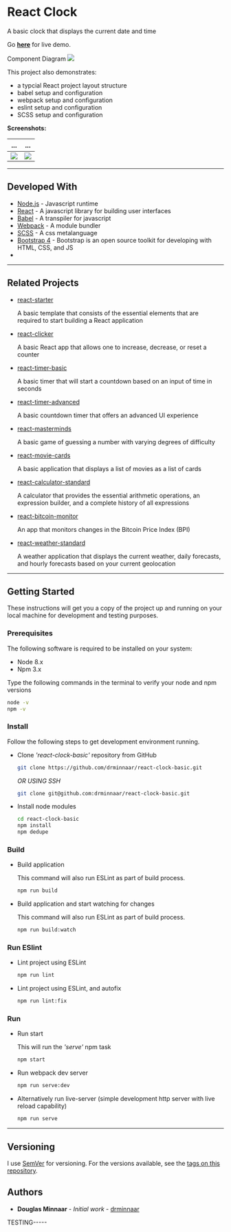 # React Clock

A basic clock that displays the current date and time

Go **[here](http://react-clock-basic.drminnaar.me/)** for live demo.

Component Diagram
![](https://user-images.githubusercontent.com/33935506/34461456-35fcbde6-ee33-11e7-908e-bc7c74b8bbd2.png)

This project also demonstrates:

* a typcial React project layout structure
* babel setup and configuration
* webpack setup and configuration
* eslint setup and configuration
* SCSS setup and configuration

**Screenshots:**

... | ...
--- | ---
![](https://user-images.githubusercontent.com/33935506/33753477-2fa5b182-dbf0-11e7-8608-c69a8739b09e.PNG) | ![](https://user-images.githubusercontent.com/33935506/33753478-2fd901ae-dbf0-11e7-8d7f-c9ee49145c04.PNG)

---

## Developed With

* [Node.js](https://nodejs.org/en/) - Javascript runtime
* [React](https://reactjs.org/) - A javascript library for building user interfaces
* [Babel](https://babeljs.io/) - A transpiler for javascript
* [Webpack](https://webpack.js.org/) - A module bundler
* [SCSS](http://sass-lang.com/) - A css metalanguage
* [Bootstrap 4](https://getbootstrap.com/) - Bootstrap is an open source toolkit for developing with HTML, CSS, and JS
* [Surge]: https://surge.sh/

---

## Related Projects

* [react-starter]

  A basic template that consists of the essential elements that are required to start building a React application

* [react-clicker]

  A basic React app that allows one to increase, decrease, or reset a counter

* [react-timer-basic]

  A basic timer that will start a countdown based on an input of time in seconds

* [react-timer-advanced]

   A basic countdown timer that offers an advanced UI experience

* [react-masterminds]

  A basic game of guessing a number with varying degrees of difficulty

* [react-movie-cards]

  A basic application that displays a list of movies as a list of cards

* [react-calculator-standard]

  A calculator that provides the essential arithmetic operations, an expression builder, and a complete history of all expressions

* [react-bitcoin-monitor]

  An app that monitors changes in the Bitcoin Price Index (BPI)

* [react-weather-standard]

  A weather application that displays the current weather, daily forecasts, and hourly forecasts based on your current geolocation

---

## Getting Started

These instructions will get you a copy of the project up and running on your local machine for development and testing purposes.

### Prerequisites

The following software is required to be installed on your system:

* Node 8.x
* Npm 3.x

Type the following commands in the terminal to verify your node and npm versions

```bash
node -v
npm -v
```

### Install

Follow the following steps to get development environment running.

* Clone _'react-clock-basic'_ repository from GitHub

  ```bash
  git clone https://github.com/drminnaar/react-clock-basic.git
  ```

   _OR USING SSH_

  ```bash
  git clone git@github.com:drminnaar/react-clock-basic.git
  ```

* Install node modules

   ```bash
   cd react-clock-basic
   npm install
   npm dedupe
   ```

### Build

* Build application

  This command will also run ESLint as part of build process.

  ```bash
  npm run build
  ```

* Build application and start watching for changes

  This command will also run ESLint as part of build process.

  ```bash
  npm run build:watch
  ```

### Run ESlint

* Lint project using ESLint

  ```bash
  npm run lint
  ```

* Lint project using ESLint, and autofix

  ```bash
  npm run lint:fix
  ```

### Run

* Run start

  This will run the _'serve'_ npm task

  ```bash
  npm start
  ```

* Run webpack dev server

  ```bash
  npm run serve:dev
  ```

* Alternatively run live-server (simple development http server with live reload capability)

  ```bash
  npm run serve
  ```

---

## Versioning

I use [SemVer](http://semver.org/) for versioning. For the versions available, see the [tags on this repository](https://github.com/drminnaar/react-clock-basic/tags).

## Authors

* **Douglas Minnaar** - *Initial work* - [drminnaar](https://github.com/drminnaar)

[react-starter]: https://github.com/drminnaar/react-starter
[react-clicker]: https://github.com/drminnaar/react-clicker
[react-clock-basic]: https://github.com/drminnaar/react-clock-basic
[react-timer-basic]: https://github.com/drminnaar/react-timer-basic
[react-timer-advanced]: https://github.com/drminnaar/react-timer-advanced
[react-masterminds]: https://github.com/drminnaar/react-masterminds
[react-movie-cards]: https://github.com/drminnaar/react-movie-cards
[react-calculator-standard]: https://github.com/drminnaar/react-calculator-standard
[react-bitcoin-monitor]: https://github.com/drminnaar/react-bitcoin-monitor
[react-weather-standard]: https://github.com/drminnaar/react-weather-standard



TESTING-----